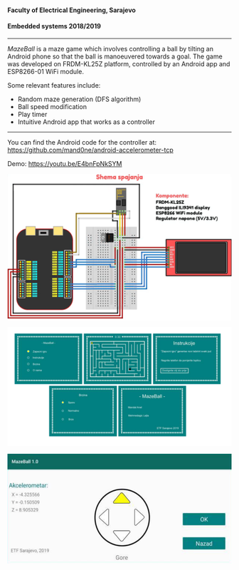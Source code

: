 #### Faculty of Electrical Engineering, Sarajevo
#### Embedded systems 2018/2019

---

_MazeBall_ is a maze game which involves controlling a ball by tilting an Android phone so that the ball is manoeuvered towards a goal.
The game was developed on FRDM-KL25Z platform, controlled by an Android app and ESP8266-01 WiFi module.
 
Some relevant features include:
  - Random maze generation (DFS algorithm)
  - Ball speed modification
  - Play timer
  - Intuitive Android app that works as a controller

***
You can find the Android code for the controller at: https://github.com/mand0ne/android-accelerometer-tcp

Demo: https://youtu.be/E4bnFpNkSYM

<p align="center">
  <img align="center" src="documentation/screenshots/shema.png" alt="Fritzing scheme" width="1000">
</p>

<p align="center">
  <img src="documentation/screenshots/frdmPreview.png" alt="FRDM Overview" width="1000">
</p>

<p align="center">
  <img src="documentation/screenshots/mob2.png" alt="Accelerometer" width="650">
</p>
